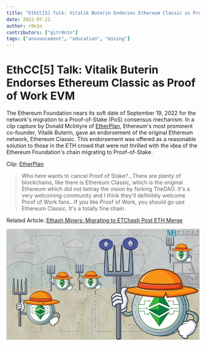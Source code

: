 ```yaml
---
title: "EthCC[5] Talk: Vitalik Buterin Endorses Ethereum Classic as Proof of Work EVM"
date: 2022-07-21
author: r0n1n
contributors: ["gitr0n1n"]
tags: ["announcement", "education", "mining"]
---
```


# EthCC[5] Talk: Vitalik Buterin Endorses Ethereum Classic as Proof of Work EVM

The Ethereum Foundation nears its soft date of September 19, 2022 for the network's migration to a Proof-of-Stake (PoS) consensus mechanism. In a clip capture by Donald McIntyre of [EtherPlan](https://ethereplan.com), Ethereum's most prominent co-founder, Vitalik Buterin, gave an endorsement of the original Ethereum network, Ethereum Classic. This endorsement was offered as a reasonable solution to those in the ETH crowd that were not thrilled with the idea of the Ethereum Foundation's chain migrating to Proof-of-Stake.

Clip: [EtherPlan](https://www.youtube.com/clip/Ugkxjp2lf6i0UXgtzR_gRrKqdTq5g7CGKGF8)

> Who here wants to cancel Proof of Stake?...There are plenty of blockchains, like there is Ethereum Classic, which is the original Ethereum which did not betray the vision by forking TheDAO. It's a very welcoming community and I think they'll definitely welcome Proof of Work fans...If you like Proof of Work, you should go use Ethereum Classic. It's a totally fine chain.


Related Article: [Ethash Miners: Migrating to ETChash Post ETH Merge](https://ethereumclassic.org/blog/2022-03-18-etc-welcomes-ethash-miners)

![New ETChash Miners](./etchash_miners.jpg)
